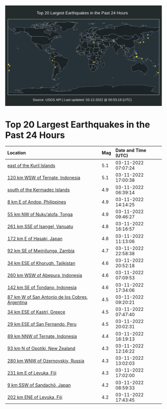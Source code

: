 ![Map](./map.png)

# Top 20 Largest Earthquakes in the Past 24 Hours

| Location | Mag | Date and Time (UTC) |
|:---|:---|:---|
| [east of the Kuril Islands](https://earthquake.usgs.gov/earthquakes/eventpage/us6000h3qp) | 5.1 | 03-11-2022 07:07:24 |
| [120 km WSW of Ternate, Indonesia](https://earthquake.usgs.gov/earthquakes/eventpage/us6000h3ux) | 5.1 | 03-11-2022 17:00:38 |
| [south of the Kermadec Islands](https://earthquake.usgs.gov/earthquakes/eventpage/us6000h3qh) | 4.9 | 03-11-2022 06:39:14 |
| [8 km E of Andop, Philippines](https://earthquake.usgs.gov/earthquakes/eventpage/us6000h3sn) | 4.9 | 03-11-2022 14:14:25 |
| [55 km NW of Nuku‘alofa, Tonga](https://earthquake.usgs.gov/earthquakes/eventpage/us6000h3rh) | 4.9 | 03-11-2022 09:46:27 |
| [261 km SSE of Isangel, Vanuatu](https://earthquake.usgs.gov/earthquakes/eventpage/us6000h3ts) | 4.8 | 03-11-2022 16:16:57 |
| [172 km E of Hasaki, Japan](https://earthquake.usgs.gov/earthquakes/eventpage/us6000h3ru) | 4.8 | 03-11-2022 11:13:06 |
| [92 km SE of Mwinilunga, Zambia](https://earthquake.usgs.gov/earthquakes/eventpage/us6000h3xd) | 4.7 | 03-11-2022 22:58:38 |
| [34 km ESE of Khorugh, Tajikistan](https://earthquake.usgs.gov/earthquakes/eventpage/us6000h3wf) | 4.6 | 03-11-2022 20:52:18 |
| [260 km WSW of Abepura, Indonesia](https://earthquake.usgs.gov/earthquakes/eventpage/us6000h3qz) | 4.6 | 03-11-2022 07:09:53 |
| [142 km SE of Tondano, Indonesia](https://earthquake.usgs.gov/earthquakes/eventpage/us6000h3v6) | 4.6 | 03-11-2022 17:34:06 |
| [87 km W of San Antonio de los Cobres, Argentina](https://earthquake.usgs.gov/earthquakes/eventpage/us6000h3r7) | 4.5 | 03-11-2022 09:20:21 |
| [34 km ESE of Kastrí, Greece](https://earthquake.usgs.gov/earthquakes/eventpage/us6000h3qw) | 4.5 | 03-11-2022 07:47:40 |
| [29 km ESE of San Fernando, Peru](https://earthquake.usgs.gov/earthquakes/eventpage/us6000h3vw) | 4.5 | 03-11-2022 20:02:31 |
| [89 km NNW of Ternate, Indonesia](https://earthquake.usgs.gov/earthquakes/eventpage/us6000h3tt) | 4.4 | 03-11-2022 16:19:13 |
| [93 km N of Opotiki, New Zealand](https://earthquake.usgs.gov/earthquakes/eventpage/us6000h3s3) | 4.3 | 03-11-2022 12:16:22 |
| [280 km WNW of Ozernovskiy, Russia](https://earthquake.usgs.gov/earthquakes/eventpage/us6000h3si) | 4.3 | 03-11-2022 13:02:03 |
| [231 km E of Levuka, Fiji](https://earthquake.usgs.gov/earthquakes/eventpage/us6000h3uy) | 4.3 | 03-11-2022 17:02:00 |
| [9 km SSW of Sandachō, Japan](https://earthquake.usgs.gov/earthquakes/eventpage/us6000h3r5) | 4.2 | 03-11-2022 08:59:33 |
| [202 km ENE of Levuka, Fiji](https://earthquake.usgs.gov/earthquakes/eventpage/us6000h3vc) | 4.2 | 03-11-2022 17:43:45 |
